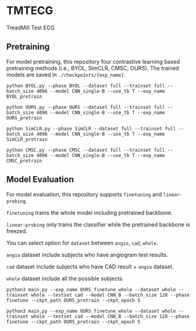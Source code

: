 # TMTECG
TreadMill Test ECG


## Pretraining

For model pretraining, this repository four contrastive learning based pretraining methods (i.e., BYOL, SimCLR, CMSC, OURS). The trained models are saved in `./checkpoints/{exp_name}`.

```
python BYOL.py --phase BYOL --dataset full --trainset full --batch_size 4096 --model CNN_single-B --use_tb T --exp_name BYOL_pretrain

python OURS.py --phase OURS --dataset full --trainset full --batch_size 4096 --model CNN_single-B --use_tb T --exp_name OURS_pretrain

python SimCLR.py --phase SimCLR --dataset full --trainset full --batch_size 4096 --model CNN_single-B --use_tb T --exp_name SimCLR_pretrain

python CMSC.py --phase CMSC --dataset full --trainset full --batch_size 4096 --model CNN_single-B --use_tb T --exp_name CMSC_pretrain
```

## Model Evaluation
For model evaluation, this repository supports `finetuning` and `linear-probing`.

`finetuning` trains the whole model including pretrained backbone.

`linear-probing` only trains the classifier while the pretrained backbone is freezed.

You can select option for `dataset` between `angio`, `cad`, `whole`.

`angio` dataset include subjects who have angiogram test results.

`cad` dataset include subjects who have CAD result + `angio` dataset.

`whole` dataset include all the possible subjects.

```
python3 main.py --exp_name OURS_finetune_whole --dataset whole --trainset whole --testset cad --model CNN_B --batch_size 128 --phase finetune --ckpt_path OURS_pretrain --ckpt_epoch 5

python3 main.py --exp_name OURS_finetune_whole --dataset whole --trainset whole --testset cad --model CNN_B --batch_size 128 --phase finetune --ckpt_path OURS_pretrain --ckpt_epoch 5
```